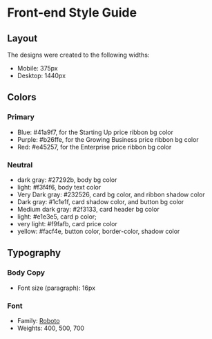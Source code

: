 # Front-end Style Guide

## Layout

The designs were created to the following widths:

- Mobile: 375px
- Desktop: 1440px

## Colors

### Primary

- Blue: #41a9f7, for the Starting Up price ribbon bg color
- Purple: #b26ffe, for the Growing Business price ribbon bg color
- Red: #e45257, for the Enterprise price ribbon bg color

### Neutral

- dark gray: #27292b, body bg color
- light: #f3f4f6, body text color
- Very Dark gray: #232526, card bg color, and ribbon shadow color
- Dark gray: #1c1e1f, card shadow color, and button bg color
- Medium dark gray: #2f3133, card header bg color
- light: #e1e3e5, card p color;
- very light: #f9fafb, card price color
- yellow: #facf4e, button color, border-color, shadow color

## Typography

### Body Copy

- Font size (paragraph): 16px

### Font

- Family: [Roboto](https://fonts.googleapis.com/css2?family=Roboto:wght@400;500;700&display=swap)
- Weights: 400, 500, 700
